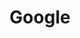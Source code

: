 ---
title: Google
description: This page will go over on how to link your Google account with your TTGit account
draft: true
---